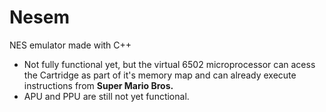 # Nesem
NES emulator made with C++

- Not fully functional yet, but the virtual 6502 microprocessor can acess the Cartridge as part of it's memory map and can already execute instructions from **Super Mario Bros.**
- APU and PPU are still not yet functional.
